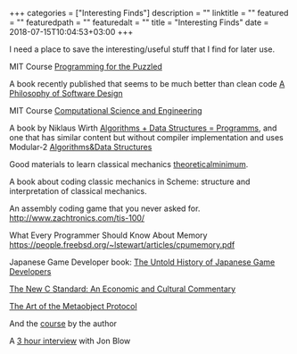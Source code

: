 +++
categories = ["Interesting Finds"]
description = ""
linktitle = ""
featured = ""
featuredpath = ""
featuredalt = ""
title = "Interesting Finds"
date = 2018-07-15T10:04:53+03:00
+++

I need a place to save the interesting/useful stuff that I find for later use.

MIT Course [Programming for the Puzzled](https://ocw.mit.edu/courses/electrical-engineering-and-computer-science/6-s095-programming-for-the-puzzled-january-iap-2018/puzzle-1-you-will-all-conform/)

A book recently published that seems to be much better than clean code [A Philosophy of Software Design](https://www.amazon.com/Philosophy-Software-Design-John-Ousterhout/dp/1732102201)

MIT Course [Computational Science and Engineering](https://www.youtube.com/watch?v=CgfkEUOFAj0)

A book by Niklaus Wirth [Algorithms + Data Structures = Programms](https://www.amazon.com/Algorithms-Structures-Prentice-Hall-Automatic-Computation/dp/0130224189/ref=sr_1_1?s=books&ie=UTF8&qid=1535783313&sr=1-1&keywords=algorithms+%2B+data+structures), and one that has similar content but without compiler implementation and uses Modular-2 [Algorithms&Data Structures](https://www.amazon.com/gp/product/0130220051/ref=dbs_a_def_rwt_bibl_vppi_i1)

Good materials to learn classical mechanics [theoreticalminimum](theoreticalminimum.com).

A book about coding classic mechanics in Scheme: structure and interpretation of classical mechanics.

An assembly coding game that you never asked for. http://www.zachtronics.com/tis-100/

What Every Programmer Should Know About Memory https://people.freebsd.org/~lstewart/articles/cpumemory.pdf

Japanese Game Developer book: [The Untold History of Japanese Game Developers](https://www.amazon.com/Untold-History-Japanese-Game-Developers-ebook/dp/B00Q93N29I)

[The New C Standard: An Economic and Cultural Commentary](http://www.knosof.co.uk/cbook/)

[The Art of the Metaobject Protocol](https://www.amazon.com/Art-Metaobject-Protocol-Gregor-Kiczales/dp/0262610744%3FSubscriptionId%3DAKIAJ7VEQ66ABQKNZ5MQ%26tag%3Dleandot-20%26linkCode%3Dxm2%26camp%3D2025%26creative%3D165953%26creativeASIN%3D0262610744)

And the [course](https://www.edx.org/course/how-to-code-simple-data) by the author

A [3 hour interview](https://oxide.computer/blog/on-the-metal-9-jonathan-blow/) with Jon Blow
